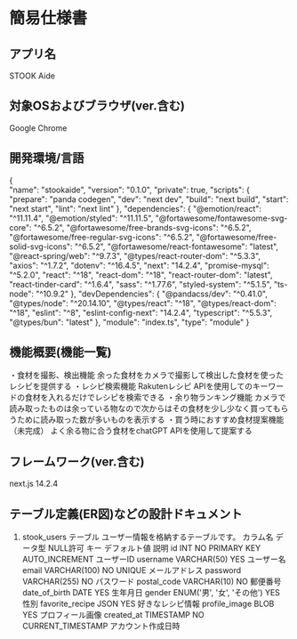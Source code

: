 # 簡易仕様書

## アプリ名
STOOK Aide

## 対象OSおよびブラウザ(ver.含む)
Google Chrome

## 開発環境/言語
{<br/>
  "name": "stookaide",
  "version": "0.1.0",
  "private": true,
  "scripts": {
    "prepare": "panda codegen",
    "dev": "next dev",
    "build": "next build",
    "start": "next start",
    "lint": "next lint"
  },
  "dependencies": {
    "@emotion/react": "^11.11.4",
    "@emotion/styled": "^11.11.5",
    "@fortawesome/fontawesome-svg-core": "^6.5.2",
    "@fortawesome/free-brands-svg-icons": "^6.5.2",
    "@fortawesome/free-regular-svg-icons": "^6.5.2",
    "@fortawesome/free-solid-svg-icons": "^6.5.2",
    "@fortawesome/react-fontawesome": "latest",
    "@react-spring/web": "^9.7.3",
    "@types/react-router-dom": "^5.3.3",
    "axios": "^1.7.2",
    "dotenv": "^16.4.5",
    "next": "14.2.4",
    "promise-mysql": "^5.2.0",
    "react": "^18",
    "react-dom": "^18",
    "react-router-dom": "latest",
    "react-tinder-card": "^1.6.4",
    "sass": "^1.77.6",
    "styled-system": "^5.1.5",
    "ts-node": "^10.9.2"
  },
  "devDependencies": {
    "@pandacss/dev": "^0.41.0",
    "@types/node": "^20.14.10",
    "@types/react": "^18",
    "@types/react-dom": "^18",
    "eslint": "^8",
    "eslint-config-next": "14.2.4",
    "typescript": "^5.5.3",
    "@types/bun": "latest"
  },
  "module": "index.ts",
  "type": "module"
}

## 機能概要(機能一覧)
・食材を撮影、検出機能
    余った食材をカメラで撮影して検出した食材を使ったレシピを提供する
・レシピ検索機能
    Rakutenレシピ APIを使用してのキーワードの食材を入れるだけでレシピを検索できる
・余り物ランキング機能
    カメラで読み取ったものは余っている物なので次からはその食材を少し少なく買ってもらうために読み取った数が多いものを表示する
・買う時におすすめ食材提案機能（未完成）
    よく余る物に合う食材をchatGPT APIを使用して提案する

## フレームワーク(ver.含む)
next.js 14.2.4

## テーブル定義(ER図)などの設計ドキュメント
1. stook_users テーブル
ユーザー情報を格納するテーブルです。
カラム名	データ型	NULL許可	キー	デフォルト値	説明
id	INT	NO	PRIMARY KEY	AUTO_INCREMENT	ユーザーID
username	VARCHAR(50)	YES			ユーザー名
email	VARCHAR(100)	NO	UNIQUE		メールアドレス
password	VARCHAR(255)	NO			パスワード
postal_code	VARCHAR(10)	NO			郵便番号
date_of_birth	DATE	YES			生年月日
gender	ENUM('男', '女', 'その他')	YES			性別
favorite_recipe	JSON	YES			好きなレシピ情報
profile_image	BLOB	YES			プロフィール画像
created_at	TIMESTAMP	NO		CURRENT_TIMESTAMP	アカウント作成日時
